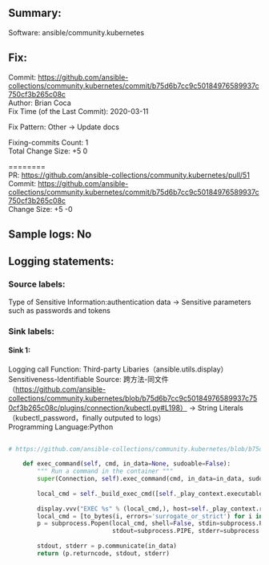 ## Summary:  
Software: ansible/community.kubernetes  
## Fix:  
Commit: https://github.com/ansible-collections/community.kubernetes/commit/b75d6b7cc9c50184976589937c750cf3b265c08c  
Author: Brian Coca  
Fix Time (of the Last Commit): 2020-03-11  
  
Fix Pattern: Other -> Update docs  
  
Fixing-commits Count: 1  
Total Change Size: +5 0  
  
========  
PR: https://github.com/ansible-collections/community.kubernetes/pull/51  
Commit: https://github.com/ansible-collections/community.kubernetes/commit/b75d6b7cc9c50184976589937c750cf3b265c08c  
Change Size: +5 -0  
## Sample logs: No  
## Logging statements:  
### Source labels:  
Type of Sensitive Information:authentication data -> Sensitive parameters such as passwords and tokens  
### Sink labels:  
#### Sink 1:  
Logging call Function:  Third-party Libaries（ansible.utils.display）  
Sensitiveness-Identifiable Source:  跨方法-同文件（https://github.com/ansible-collections/community.kubernetes/blob/b75d6b7cc9c50184976589937c750cf3b265c08c/plugins/connection/kubectl.py#L198） -> String Literals（kubectl_password，finally outputed to logs）  
Programming Language:Python  
```Python  
  
# https://github.com/ansible-collections/community.kubernetes/blob/b75d6b7cc9c50184976589937c750cf3b265c08c/plugins/connection/kubectl.py#L271-L283  
  
    def exec_command(self, cmd, in_data=None, sudoable=False):  
        """ Run a command in the container """  
        super(Connection, self).exec_command(cmd, in_data=in_data, sudoable=sudoable)  
  
        local_cmd = self._build_exec_cmd([self._play_context.executable, '-c', cmd])  
  
        display.vvv("EXEC %s" % (local_cmd,), host=self._play_context.remote_addr) # HERE IS THE SINK 1  
        local_cmd = [to_bytes(i, errors='surrogate_or_strict') for i in local_cmd]  
        p = subprocess.Popen(local_cmd, shell=False, stdin=subprocess.PIPE,  
                             stdout=subprocess.PIPE, stderr=subprocess.PIPE)  
  
        stdout, stderr = p.communicate(in_data)  
        return (p.returncode, stdout, stderr)  
  
```  
